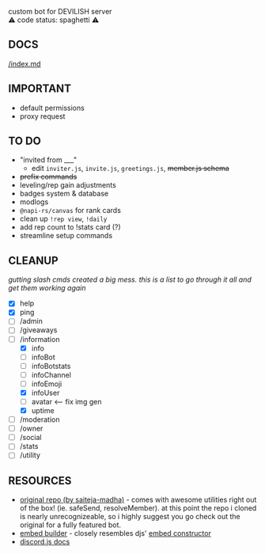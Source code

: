 custom bot for DEVILISH server  
⚠ code status: spaghetti ⚠

## DOCS

[/index.md](/docs/index.md)

## IMPORTANT

- default permissions
- proxy request

## TO DO

- "invited from \_\_\_"
  - edit `inviter.js`, `invite.js`, `greetings.js`, ~~member.js schema~~
- ~~prefix commands~~
- leveling/rep gain adjustments
- badges system & database
- modlogs
- `@napi-rs/canvas` for rank cards
- clean up `!rep view`, `!daily`
- add rep count to !stats card (?)
- streamline setup commands

## CLEANUP

_gutting slash cmds created a big mess. this is a list to go through it all and get them working again_

- [x] help
- [x] ping
- [ ] /admin
- [ ] /giveaways
- [ ] /information
  - [x] info
  - [ ] infoBot
  - [ ] infoBotstats
  - [ ] infoChannel
  - [ ] infoEmoji
  - [x] infoUser
  - [ ] avatar <-- fix img gen
  - [x] uptime
- [ ] /moderation
- [ ] /owner
- [ ] /social
- [ ] /stats
- [ ] /utility

## RESOURCES

- [original repo (by saiteja-madha)](https://github.com/saiteja-madha/discord-js-bot) - comes with awesome utilities right out of the box! (ie. safeSend, resolveMember). at this point the repo i cloned is nearly unrecognizeable, so i highly suggest you go check out the original for a fully featured bot.
- [embed builder](https://autocode.com/tools/discord/embed-builder) - closely resembles djs' [embed constructor](https://discordjs.guide/popular-topics/embeds.html#embed-preview)
- [discord.js docs](https://github.com/discordjs/guide)
